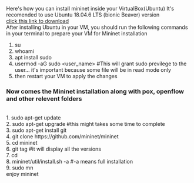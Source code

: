 Here's how you can install mininet inside your VirtualBox(Ubuntu)
It's recomended to use Ubuntu 18.04.6 LTS (bionic Beaver) version
  <br>
[click this link to download](https://releases.ubuntu.com/18.04.6/ubuntu-18.04.6-desktop-amd64.iso)
<br>
After installing Ubuntu in your VM, you should run the following commands in your terminal to prepare your VM for Mininet installation
1. su
2. whoami
3. apt install sudo
4. usermod -aG sudo <user_name> #This will grant sudo previlege to the user... it's important because some file will be in read mode only
5. then restart your VM to apply the changes
<h3>Now comes the Mininet installation along with pox, openflow and other relevent folders</h3>
<br>
1. sudo apt-get update<br>
2. sudo apt-get upgrade #this might takes some time to complete<br>
3. sudo apt-get install git<br>
4. git clone https://github.com/mininet/mininet<br>
5. cd mininet<br>
6. git tag #it will display all the versions<br>
7. cd<br>
8. mininet/util/install.sh -a #-a means full installation<br>
9. sudo mn<br>
enjoy mininet<br>
